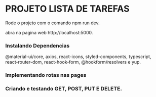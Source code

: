 # PROJETO LISTA DE TAREFAS

Rode o projeto com o comando 
npm run dev.

abra na pagina web http://localhost:5000.

### Instalando Dependencias

@material-ui/core, axios, react-icons, styled-components, typescript,
react-router-dom, react-hook-form, @hookform/resolvers e yup. 

### Implementando rotas nas pages

### Criando e testando GET, POST, PUT E DELETE.